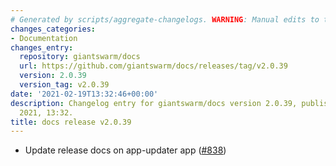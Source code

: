 ```yaml
---
# Generated by scripts/aggregate-changelogs. WARNING: Manual edits to this files will be overwritten.
changes_categories:
- Documentation
changes_entry:
  repository: giantswarm/docs
  url: https://github.com/giantswarm/docs/releases/tag/v2.0.39
  version: 2.0.39
  version_tag: v2.0.39
date: '2021-02-19T13:32:46+00:00'
description: Changelog entry for giantswarm/docs version 2.0.39, published on 19 February
  2021, 13:32.
title: docs release v2.0.39
---
```


- Update release docs on app-updater app ([#838](https://github.com/giantswarm/docs/pull/838))
